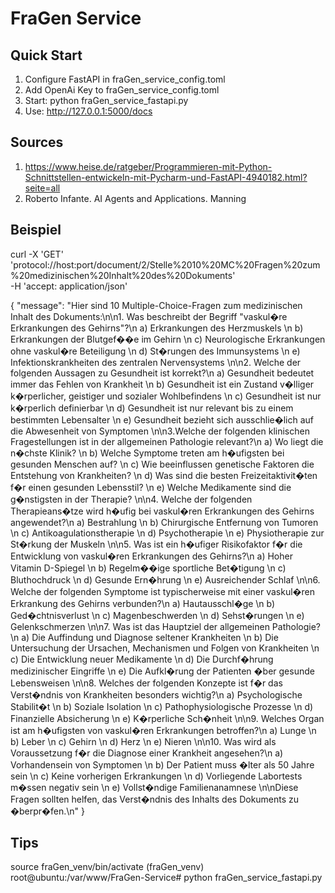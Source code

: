 # FraGen Service
## Quick Start
1. Configure FastAPI in fraGen_service_config.toml
2. Add OpenAi Key to fraGen_service_config.toml
3. Start: python fraGen_service_fastapi.py
4. Use: http://127.0.0.1:5000/docs
## Sources
1. https://www.heise.de/ratgeber/Programmieren-mit-Python-Schnittstellen-entwickeln-mit-Pycharm-und-FastAPI-4940182.html?seite=all
2. Roberto Infante. AI Agents and Applications. Manning

## Beispiel

curl -X 'GET' \
  'protocol://host:port/document/2/Stelle%2010%20MC%20Fragen%20zum%20medizinischen%20Inhalt%20des%20Dokuments' \
  -H 'accept: application/json'

{
  "message": "Hier sind 10 Multiple-Choice-Fragen zum medizinischen Inhalt des Dokuments:\n\n1. Was beschreibt der Begriff \"vaskul�re Erkrankungen des Gehirns\"?\n   a) Erkrankungen des Herzmuskels  \n   b) Erkrankungen der Blutgef��e im Gehirn  \n   c) Neurologische Erkrankungen ohne vaskul�re Beteiligung  \n   d) St�rungen des Immunsystems  \n   e) Infektionskrankheiten des zentralen Nervensystems  \n\n2. Welche der folgenden Aussagen zu Gesundheit ist korrekt?\n   a) Gesundheit bedeutet immer das Fehlen von Krankheit  \n   b) Gesundheit ist ein Zustand v�lliger k�rperlicher, geistiger und sozialer Wohlbefindens  \n   c) Gesundheit ist nur k�rperlich definierbar  \n   d) Gesundheit ist nur relevant bis zu einem bestimmten Lebensalter  \n   e) Gesundheit bezieht sich ausschlie�lich auf die Abwesenheit von Symptomen  \n\n3.Welche der folgenden klinischen Fragestellungen ist in der allgemeinen Pathologie relevant?\n   a) Wo liegt die n�chste Klinik?  \n   b) Welche Symptome treten am h�ufigsten bei gesunden Menschen auf?  \n   c) Wie beeinflussen genetische Faktoren die Entstehung von Krankheiten?  \n   d) Was sind die besten Freizeitaktivit�ten f�r einen gesunden Lebensstil?  \n   e) Welche Medikamente sind die g�nstigsten in der Therapie?  \n\n4. Welche der folgenden Therapieans�tze wird h�ufig bei vaskul�ren Erkrankungen des Gehirns angewendet?\n   a) Bestrahlung  \n   b) Chirurgische Entfernung von Tumoren  \n   c) Antikoagulationstherapie  \n   d) Psychotherapie  \n   e) Physiotherapie zur St�rkung der Muskeln  \n\n5. Was ist ein h�ufiger Risikofaktor f�r die Entwicklung von vaskul�ren Erkrankungen des Gehirns?\n   a) Hoher Vitamin D-Spiegel  \n   b) Regelm��ige sportliche Bet�tigung  \n   c) Bluthochdruck  \n   d) Gesunde Ern�hrung  \n   e) Ausreichender Schlaf  \n\n6. Welche der folgenden Symptome ist typischerweise mit einer vaskul�ren Erkrankung des Gehirns verbunden?\n   a) Hautausschl�ge  \n   b) Ged�chtnisverlust  \n   c) Magenbeschwerden  \n   d) Sehst�rungen  \n   e) Gelenkschmerzen  \n\n7. Was ist das Hauptziel der allgemeinen Pathologie?\n   a) Die Auffindung und Diagnose seltener Krankheiten  \n   b) Die Untersuchung der Ursachen, Mechanismen und Folgen von Krankheiten  \n   c) Die Entwicklung neuer Medikamente  \n   d) Die Durchf�hrung medizinischer Eingriffe  \n   e) Die Aufkl�rung der Patienten �ber gesunde Lebensweisen  \n\n8. Welches der folgenden Konzepte ist f�r das Verst�ndnis von Krankheiten besonders wichtig?\n   a) Psychologische Stabilit�t  \n   b) Soziale Isolation  \n   c) Pathophysiologische Prozesse  \n   d) Finanzielle Absicherung  \n   e) K�rperliche Sch�nheit  \n\n9. Welches Organ ist am h�ufigsten von vaskul�ren Erkrankungen betroffen?\n   a) Lunge  \n   b) Leber  \n   c) Gehirn  \n   d) Herz  \n   e) Nieren  \n\n10. Was wird als Voraussetzung f�r die Diagnose einer Krankheit angesehen?\n    a) Vorhandensein von Symptomen  \n    b) Der Patient muss �lter als 50 Jahre sein  \n    c) Keine vorherigen Erkrankungen  \n    d) Vorliegende Labortests m�ssen negativ sein  \n    e) Vollst�ndige Familienanamnese  \n\nDiese Fragen sollten helfen, das Verst�ndnis des Inhalts des Dokuments zu �berpr�fen.\n"
}

## Tips
source fraGen_venv/bin/activate
(fraGen_venv) root@ubuntu:/var/www/FraGen-Service# python fraGen_service_fastapi.py